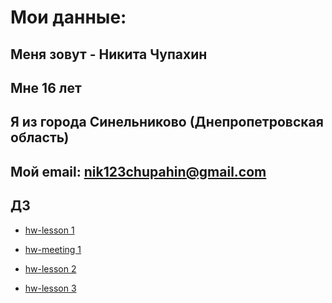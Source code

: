# Мои данные:

## Меня зовут - Никита Чупахин

## Мне 16 лет

## Я из города Синельниково (Днепропетровская область)

## Мой email: nik123chupahin@gmail.com

## ДЗ

- [hw-lesson 1](hw-lesson1/index.html)

- [hw-meeting 1](hw-meeting1/forms.html)

- [hw-lesson 2](https://codepen.io/nikitachupahin/pen/eYBrPOg)

- [hw-lesson 3](hw-lesson3/simple-layout.html)
